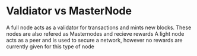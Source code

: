 # **Valdiator vs MasterNode**

A full node acts as a validator for transactions and mints new blocks.
These nodes are also refered as Masternodes and recieve rewards A light
node acts as a peer and is used to secure a network, however no rewards
are currently given for this type of node
